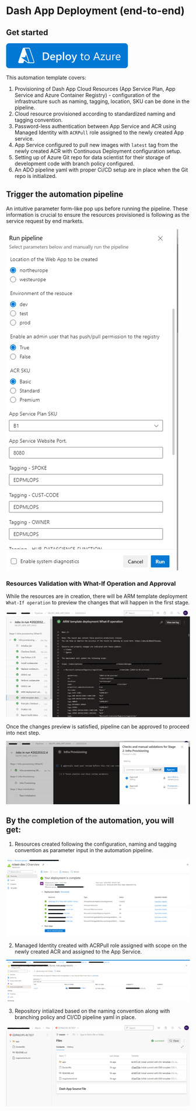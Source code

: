 # Dash App Deployment (end-to-end)

## Get started
[![Deploy To Azure](https://raw.githubusercontent.com/Azure/azure-quickstart-templates/master/1-CONTRIBUTION-GUIDE/images/deploytoazure.svg?sanitize=true)](https://dev.azure.com/batdigital/OneDRA/_build?definitionId=6651)

This automation template covers:
1. Provisioning of Dash App Cloud Resources (App Service Plan, App Service and Azure Container Registry) - configuration of the infrastructure such as naming, tagging, location, SKU can be done in the pipeline.
2. Cloud resource provisioned according to standardized naming and tagging convention.
3. Password-less authentication between App Service and ACR using Managed Identity with `ACRPull` role assigned to the newly created App service.
4. App Service configured to pull new images with `latest` tag from the newly created ACR with Continuous Deployment configuration setup.
5. Setting up of Azure Git repo for data scientist for their storage of development code with branch policy configured.
6. An ADO pipeline yaml with proper Ci/CD setup are in place when the Git repo is initialized.

## Trigger the automation pipeline
An intuitive parameter form-like pop ups before running the pipeline. These information is crucial to ensure the resources provisioned is following as the service request by end markets.

![automation-pipeline.png](https://github.com/PrezSeah/galleryres/raw/main/resource-template-automation/dse-customized-templates/dash-acr-webapp/images/automation-pipeline.png)

### Resources Validation with What-If Operation and Approval
While the resources are in creation, there will be ARM template deployment `What-If operation` to preview the changes that will happen in the first stage.

![what-if.png](https://github.com/PrezSeah/galleryres/raw/main/resource-template-automation/dse-customized-templates/dash-acr-webapp/images/what-if.png)

Once the changes preview is satisfied, pipeline can be approved to proceed into next step.

![pipeline-approval.png](https://github.com/PrezSeah/galleryres/raw/main/resource-template-automation/dse-customized-templates/dash-acr-webapp/images/pipeline-approval.png)

## By the completion of the automation, you will get:
1. Resources created following the configuration, naming and tagging convention as parameter input in the automation pipeline.

![resource-group-deployment.png](https://github.com/PrezSeah/galleryres/raw/main/resource-template-automation/dse-customized-templates/dash-acr-webapp/images/resource-group-deployment.png)

2. Managed Identity created with ACRPull role assigned with scope on the newly created ACR and assigned to the App Service.

![managed-identity.png](https://github.com/PrezSeah/galleryres/raw/main/resource-template-automation/dse-customized-templates/dash-acr-webapp/images/managed-identity.png)

3. Repository intialized based on the naming convention along with branching policy and CI/CD pipeline yaml in place.

![repo-intialization.png](https://github.com/PrezSeah/galleryres/raw/main/resource-template-automation/dse-customized-templates/dash-acr-webapp/images/repo-intialization.png)
